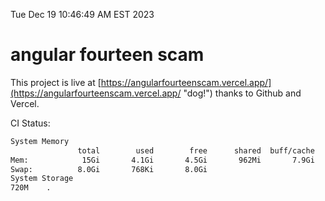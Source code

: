 Tue Dec 19 10:46:49 AM EST 2023

# angular fourteen scam


This project is live at [https://angularfourteenscam.vercel.app/](https://angularfourteenscam.vercel.app/ "dog!") thanks to Github and Vercel.

CI Status: 

```bash
System Memory
               total        used        free      shared  buff/cache   available
Mem:            15Gi       4.1Gi       4.5Gi       962Mi       7.9Gi        11Gi
Swap:          8.0Gi       768Ki       8.0Gi
System Storage
720M	.
